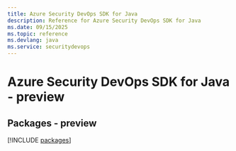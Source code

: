 ```yaml
---
title: Azure Security DevOps SDK for Java
description: Reference for Azure Security DevOps SDK for Java
ms.date: 09/15/2025
ms.topic: reference
ms.devlang: java
ms.service: securitydevops
---
```

# Azure Security DevOps SDK for Java - preview
## Packages - preview
[!INCLUDE [packages](security-devops-index.md)]